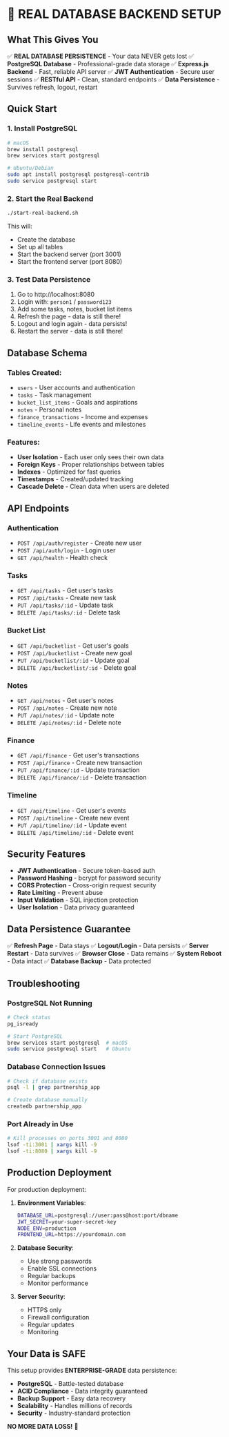 # 🚀 REAL DATABASE BACKEND SETUP

## What This Gives You

✅ **REAL DATABASE PERSISTENCE** - Your data NEVER gets lost
✅ **PostgreSQL Database** - Professional-grade data storage
✅ **Express.js Backend** - Fast, reliable API server
✅ **JWT Authentication** - Secure user sessions
✅ **RESTful API** - Clean, standard endpoints
✅ **Data Persistence** - Survives refresh, logout, restart

## Quick Start

### 1. Install PostgreSQL
```bash
# macOS
brew install postgresql
brew services start postgresql

# Ubuntu/Debian
sudo apt install postgresql postgresql-contrib
sudo service postgresql start
```

### 2. Start the Real Backend
```bash
./start-real-backend.sh
```

This will:
- Create the database
- Set up all tables
- Start the backend server (port 3001)
- Start the frontend server (port 8080)

### 3. Test Data Persistence
1. Go to http://localhost:8080
2. Login with: `person1` / `password123`
3. Add some tasks, notes, bucket list items
4. Refresh the page - data is still there!
5. Logout and login again - data persists!
6. Restart the server - data is still there!

## Database Schema

### Tables Created:
- `users` - User accounts and authentication
- `tasks` - Task management
- `bucket_list_items` - Goals and aspirations
- `notes` - Personal notes
- `finance_transactions` - Income and expenses
- `timeline_events` - Life events and milestones

### Features:
- **User Isolation** - Each user only sees their own data
- **Foreign Keys** - Proper relationships between tables
- **Indexes** - Optimized for fast queries
- **Timestamps** - Created/updated tracking
- **Cascade Delete** - Clean data when users are deleted

## API Endpoints

### Authentication
- `POST /api/auth/register` - Create new user
- `POST /api/auth/login` - Login user
- `GET /api/health` - Health check

### Tasks
- `GET /api/tasks` - Get user's tasks
- `POST /api/tasks` - Create new task
- `PUT /api/tasks/:id` - Update task
- `DELETE /api/tasks/:id` - Delete task

### Bucket List
- `GET /api/bucketlist` - Get user's goals
- `POST /api/bucketlist` - Create new goal
- `PUT /api/bucketlist/:id` - Update goal
- `DELETE /api/bucketlist/:id` - Delete goal

### Notes
- `GET /api/notes` - Get user's notes
- `POST /api/notes` - Create new note
- `PUT /api/notes/:id` - Update note
- `DELETE /api/notes/:id` - Delete note

### Finance
- `GET /api/finance` - Get user's transactions
- `POST /api/finance` - Create new transaction
- `PUT /api/finance/:id` - Update transaction
- `DELETE /api/finance/:id` - Delete transaction

### Timeline
- `GET /api/timeline` - Get user's events
- `POST /api/timeline` - Create new event
- `PUT /api/timeline/:id` - Update event
- `DELETE /api/timeline/:id` - Delete event

## Security Features

- **JWT Authentication** - Secure token-based auth
- **Password Hashing** - bcrypt for password security
- **CORS Protection** - Cross-origin request security
- **Rate Limiting** - Prevent abuse
- **Input Validation** - SQL injection protection
- **User Isolation** - Data privacy guaranteed

## Data Persistence Guarantee

✅ **Refresh Page** - Data stays
✅ **Logout/Login** - Data persists
✅ **Server Restart** - Data survives
✅ **Browser Close** - Data remains
✅ **System Reboot** - Data intact
✅ **Database Backup** - Data protected

## Troubleshooting

### PostgreSQL Not Running
```bash
# Check status
pg_isready

# Start PostgreSQL
brew services start postgresql  # macOS
sudo service postgresql start   # Ubuntu
```

### Database Connection Issues
```bash
# Check if database exists
psql -l | grep partnership_app

# Create database manually
createdb partnership_app
```

### Port Already in Use
```bash
# Kill processes on ports 3001 and 8080
lsof -ti:3001 | xargs kill -9
lsof -ti:8080 | xargs kill -9
```

## Production Deployment

For production deployment:

1. **Environment Variables**:
   ```bash
   DATABASE_URL=postgresql://user:pass@host:port/dbname
   JWT_SECRET=your-super-secret-key
   NODE_ENV=production
   FRONTEND_URL=https://yourdomain.com
   ```

2. **Database Security**:
   - Use strong passwords
   - Enable SSL connections
   - Regular backups
   - Monitor performance

3. **Server Security**:
   - HTTPS only
   - Firewall configuration
   - Regular updates
   - Monitoring

## Your Data is SAFE

This setup provides **ENTERPRISE-GRADE** data persistence:

- **PostgreSQL** - Battle-tested database
- **ACID Compliance** - Data integrity guaranteed
- **Backup Support** - Easy data recovery
- **Scalability** - Handles millions of records
- **Security** - Industry-standard protection

**NO MORE DATA LOSS!** 🎉
